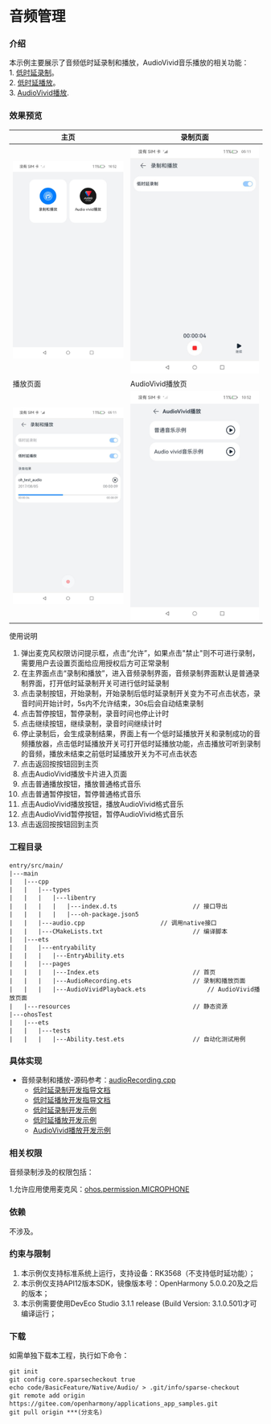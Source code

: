 # 音频管理

### 介绍

本示例主要展示了音频低时延录制和播放，AudioVivid音乐播放的相关功能：<br>
    1. [低时延录制](https://gitee.com/openharmony/docs/blob/OpenHarmony-4.0-Release/zh-cn/application-dev/media/using-ohaudio-for-recording.md)。<br>
    2. [低时延播放](https://gitee.com/openharmony/docs/blob/OpenHarmony-4.0-Release/zh-cn/application-dev/media/using-ohaudio-for-playback.md)。<br>
    3. [AudioVivid播放](https://gitee.com/openharmony/docs/blob/master/zh-cn/application-dev/media/audio/using-ohaudio-for-playback.md).

### 效果预览

| 主页                                       | 录制页面                                                  |
|------------------------------------------|-------------------------------------------------------|
| ![Index](screenshots/device/index.jpg)   | ![PreferOutputDevice](screenshots/device/record.jpeg) |
| 播放页面                                     | AudioVivid播放页|
| ![Focus](screenshots/device/play.jpeg) |![AudioVivid](screenshots/device/AudioVivid.jpg)|

使用说明

1. 弹出麦克风权限访问提示框，点击“允许”，如果点击"禁止"则不可进行录制，需要用户去设置页面给应用授权后方可正常录制
2. 在主界面点击“录制和播放”，进入音频录制界面，音频录制界面默认是普通录制界面，打开低时延录制开关可进行低时延录制
3. 点击录制按钮，开始录制，开始录制后低时延录制开关变为不可点击状态，录音时间开始计时，5s内不允许结束，30s后会自动结束录制
4. 点击暂停按钮，暂停录制，录音时间也停止计时
5. 点击继续按钮，继续录制，录音时间继续计时
6. 停止录制后，会生成录制结果，界面上有一个低时延播放开关和录制成功的音频播放器，点击低时延播放开关可打开低时延播放功能，点击播放可听到录制的音频，播放未结束之前低时延播放开关为不可点击状态
7. 点击返回按按钮回到主页
8. 点击AudioVivid播放卡片进入页面
9. 点击普通播放按钮，播放普通格式音乐
10. 点击普通暂停按钮，暂停普通格式音乐
11. 点击AudioVivid播放按钮，播放AudioVivid格式音乐
12. 点击AudioVivid暂停按钮，暂停AudioVivid格式音乐
13. 点击返回按按钮回到主页

### 工程目录

```
entry/src/main/
|---main
|   |---cpp
|   |   |---types
|   |   |   |---libentry
|   |   |   |   |---index.d.ts                     // 接口导出
|   |   |   |   |---oh-package.json5
|   |   |---audio.cpp                     // 调用native接口
|   |   |---CMakeLists.txt                         // 编译脚本
|   |---ets
|   |   |---entryability
|   |   |   |---EntryAbility.ets
|   |   |---pages
|   |   |   |---Index.ets                          // 首页
|   |   |   |---AudioRecording.ets                 // 录制和播放页面
|   |   |   |---AudioVividPlayback.ets                 // AudioVivid播放页面
|   |---resources                                  // 静态资源
|---ohosTest               
|   |---ets
|   |   |---tests
|   |   |   |---Ability.test.ets                   // 自动化测试用例
```

### 具体实现
* 音频录制和播放-源码参考：[audioRecording.cpp](entry/src/main/cpp/audioRecording.cpp)
    * [低时延录制开发指导文档](https://gitee.com/openharmony/docs/blob/OpenHarmony-4.0-Release/zh-cn/application-dev/media/using-ohaudio-for-recording.md)
    * [低时延播放开发指导文档](https://gitee.com/openharmony/docs/blob/OpenHarmony-4.0-Release/zh-cn/application-dev/media/using-ohaudio-for-playback.md)
    * [低时延录制开发示例](https://gitee.com/openharmony/multimedia_audio_framework/blob/OpenHarmony-4.0-Release/frameworks/native/ohaudio/test/example/oh_audio_capturer_test.cpp)
    * [低时延播放开发示例](https://gitee.com/openharmony/multimedia_audio_framework/blob/OpenHarmony-4.0-Release/frameworks/native/ohaudio/test/example/oh_audio_renderer_test.cpp)
    * [AudioVivid播放开发示例](https://gitee.com/openharmony/docs/blob/master/zh-cn/application-dev/media/audio/using-ohaudio-for-playback.md)

### 相关权限

音频录制涉及的权限包括：

1.允许应用使用麦克风：[ohos.permission.MICROPHONE](https://gitee.com/openharmony/docs/blob/OpenHarmony-4.0-Release/zh-cn/application-dev/security/permission-list.md#ohospermissionmicrophone)

### 依赖

不涉及。

### 约束与限制

1. 本示例仅支持标准系统上运行，支持设备：RK3568（不支持低时延功能）；
2. 本示例仅支持API12版本SDK，镜像版本号：OpenHarmony 5.0.0.20及之后的版本；
3. 本示例需要使用DevEco Studio 3.1.1 release (Build Version: 3.1.0.501)才可编译运行；

### 下载

如需单独下载本工程，执行如下命令：

```
git init
git config core.sparsecheckout true
echo code/BasicFeature/Native/Audio/ > .git/info/sparse-checkout
git remote add origin https://gitee.com/openharmony/applications_app_samples.git
git pull origin ***(分支名)
```